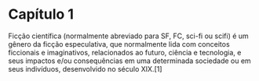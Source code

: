 # Capítulo 1

Ficção científica (normalmente abreviado para SF, FC, sci-fi ou scifi) é um gênero da ficção
especulativa, que normalmente lida com conceitos ficcionais e imaginativos, relacionados ao futuro, ciência e tecnologia, e seus impactos e/ou
consequências em uma determinada sociedade ou em seus indivíduos, desenvolvido no século XIX.[1]